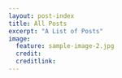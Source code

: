 ```yaml
---
layout: post-index
title: All Posts
excerpt: "A List of Posts"
image:
  feature: sample-image-2.jpg
  credit:
  creditlink:
---
```

